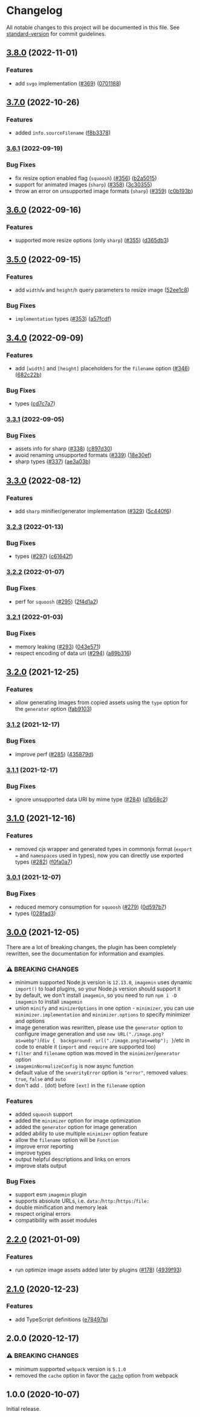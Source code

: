 # Changelog

All notable changes to this project will be documented in this file. See [standard-version](https://github.com/conventional-changelog/standard-version) for commit guidelines.

## [3.8.0](https://github.com/webpack-contrib/image-minimizer-webpack-plugin/compare/v3.7.0...v3.8.0) (2022-11-01)


### Features

* add `svgo` implementation ([#369](https://github.com/webpack-contrib/image-minimizer-webpack-plugin/issues/369)) ([0701188](https://github.com/webpack-contrib/image-minimizer-webpack-plugin/commit/07011881677f0e4ba3e9ab0d8cbe7e7f3e3b8d59))

## [3.7.0](https://github.com/webpack-contrib/image-minimizer-webpack-plugin/compare/v3.6.1...v3.7.0) (2022-10-26)


### Features

* added `info.sourceFilename` ([f8b3378](https://github.com/webpack-contrib/image-minimizer-webpack-plugin/commit/f8b337833759835f3f67277c8bfab85986416de9))

### [3.6.1](https://github.com/webpack-contrib/image-minimizer-webpack-plugin/compare/v3.6.0...v3.6.1) (2022-09-19)


### Bug Fixes

* fix resize option enabled flag (`squoosh`) ([#356](https://github.com/webpack-contrib/image-minimizer-webpack-plugin/issues/356)) ([b2a5015](https://github.com/webpack-contrib/image-minimizer-webpack-plugin/commit/b2a50151b9dcd9f79307695e52a2b12db72a0a7e))
* support for animated images (`sharp`) ([#358](https://github.com/webpack-contrib/image-minimizer-webpack-plugin/issues/358)) ([3c30355](https://github.com/webpack-contrib/image-minimizer-webpack-plugin/commit/3c3035536303f95cc74ebaed5247731789422965))
* throw an error on unsupported image formats (`sharp`) ([#359](https://github.com/webpack-contrib/image-minimizer-webpack-plugin/issues/359)) ([c0b193b](https://github.com/webpack-contrib/image-minimizer-webpack-plugin/commit/c0b193b38d4e488ca0651f2bea13065700cb3bf1))

## [3.6.0](https://github.com/webpack-contrib/image-minimizer-webpack-plugin/compare/v3.5.0...v3.6.0) (2022-09-16)


### Features

* supported more resize options (only `sharp`) ([#355](https://github.com/webpack-contrib/image-minimizer-webpack-plugin/issues/355)) ([d365db3](https://github.com/webpack-contrib/image-minimizer-webpack-plugin/commit/d365db3db18476435cf8952aaa23801dd7e466ee))

## [3.5.0](https://github.com/webpack-contrib/image-minimizer-webpack-plugin/compare/v3.4.0...v3.5.0) (2022-09-15)


### Features

* add `width`/`w` and `height`/`h` query parameters to resize image ([52ee1c8](https://github.com/webpack-contrib/image-minimizer-webpack-plugin/commit/52ee1c84cf935e2ebbf4bfe38567a0cb73bd6c13))


### Bug Fixes

* `implementation` types ([#353](https://github.com/webpack-contrib/image-minimizer-webpack-plugin/issues/353)) ([a57fcdf](https://github.com/webpack-contrib/image-minimizer-webpack-plugin/commit/a57fcdfc7121f1ceda178dd7987623433745b21e))

## [3.4.0](https://github.com/webpack-contrib/image-minimizer-webpack-plugin/compare/v3.3.1...v3.4.0) (2022-09-09)


### Features

* add `[width]` and `[height]` placeholders for the `filename` option ([#346](https://github.com/webpack-contrib/image-minimizer-webpack-plugin/issues/346)) ([682c22b](https://github.com/webpack-contrib/image-minimizer-webpack-plugin/commit/682c22b81f2f1af96e83f0e0805fd5406a209324))


### Bug Fixes

* types ([cd7c7a7](https://github.com/webpack-contrib/image-minimizer-webpack-plugin/commit/cd7c7a7c7f12eb883399cf01ad7c9102e90b845b))

### [3.3.1](https://github.com/webpack-contrib/image-minimizer-webpack-plugin/compare/v3.3.0...v3.3.1) (2022-09-05)


### Bug Fixes

* assets info for sharp ([#338](https://github.com/webpack-contrib/image-minimizer-webpack-plugin/issues/338)) ([c897d30](https://github.com/webpack-contrib/image-minimizer-webpack-plugin/commit/c897d30bed8532fec1312be62483281589402b0b))
* avoid renaming unsupported formats ([#339](https://github.com/webpack-contrib/image-minimizer-webpack-plugin/issues/339)) ([18e30ef](https://github.com/webpack-contrib/image-minimizer-webpack-plugin/commit/18e30ef3da70b39384f389e6729d56fb5b24af59))
* sharp types ([#337](https://github.com/webpack-contrib/image-minimizer-webpack-plugin/issues/337)) ([ae3a03b](https://github.com/webpack-contrib/image-minimizer-webpack-plugin/commit/ae3a03b926a6bce29dee2829490a99d16394a501))

## [3.3.0](https://github.com/webpack-contrib/image-minimizer-webpack-plugin/compare/v3.2.3...v3.3.0) (2022-08-12)


### Features

* add `sharp` minifier/generator implementation ([#329](https://github.com/webpack-contrib/image-minimizer-webpack-plugin/issues/329)) ([5c440f6](https://github.com/webpack-contrib/image-minimizer-webpack-plugin/commit/5c440f6e8257fe0a4ebabcbe22a09063902a6c5e))

### [3.2.3](https://github.com/webpack-contrib/image-minimizer-webpack-plugin/compare/v3.2.2...v3.2.3) (2022-01-13)


### Bug Fixes

* types ([#297](https://github.com/webpack-contrib/image-minimizer-webpack-plugin/issues/297)) ([c61642f](https://github.com/webpack-contrib/image-minimizer-webpack-plugin/commit/c61642f85b9dc17d45d79a42760c48fe41ffcd27))

### [3.2.2](https://github.com/webpack-contrib/image-minimizer-webpack-plugin/compare/v3.2.1...v3.2.2) (2022-01-07)


### Bug Fixes

* perf for `squoosh` ([#295](https://github.com/webpack-contrib/image-minimizer-webpack-plugin/issues/295)) ([2f4d1a2](https://github.com/webpack-contrib/image-minimizer-webpack-plugin/commit/2f4d1a291e30b737ebff118804f7fee93c90fcd1))

### [3.2.1](https://github.com/webpack-contrib/image-minimizer-webpack-plugin/compare/v3.2.0...v3.2.1) (2022-01-03)


### Bug Fixes

* memory leaking ([#293](https://github.com/webpack-contrib/image-minimizer-webpack-plugin/issues/293)) ([043e571](https://github.com/webpack-contrib/image-minimizer-webpack-plugin/commit/043e57114d701cf9dfe87b9dda3b185b99cbd399))
* respect encoding of data uri ([#294](https://github.com/webpack-contrib/image-minimizer-webpack-plugin/issues/294)) ([a89b316](https://github.com/webpack-contrib/image-minimizer-webpack-plugin/commit/a89b3164a41f403a2a48d18cb7f9b92353dd18b7))

## [3.2.0](https://github.com/webpack-contrib/image-minimizer-webpack-plugin/compare/v3.1.2...v3.2.0) (2021-12-25)


### Features

* allow generating images from copied assets using the `type` option for the `generator` option ([fab9103](https://github.com/webpack-contrib/image-minimizer-webpack-plugin/commit/fab910337ef3c119f991f0d71c682d5ab3a65b5c))

### [3.1.2](https://github.com/webpack-contrib/image-minimizer-webpack-plugin/compare/v3.1.1...v3.1.2) (2021-12-17)


### Bug Fixes

* improve perf ([#285](https://github.com/webpack-contrib/image-minimizer-webpack-plugin/issues/285)) ([435879d](https://github.com/webpack-contrib/image-minimizer-webpack-plugin/commit/435879dd74528850e0ade0ec24c9db968cbc7344))

### [3.1.1](https://github.com/webpack-contrib/image-minimizer-webpack-plugin/compare/v3.1.0...v3.1.1) (2021-12-17)


### Bug Fixes

* ignore unsupported data URI by mime type ([#284](https://github.com/webpack-contrib/image-minimizer-webpack-plugin/issues/284)) ([d1b68c2](https://github.com/webpack-contrib/image-minimizer-webpack-plugin/commit/d1b68c204ab604b37effc6614e939e2e36662095))

## [3.1.0](https://github.com/webpack-contrib/image-minimizer-webpack-plugin/compare/v3.0.1...v3.1.0) (2021-12-16)


### Features

* removed cjs wrapper and generated types in commonjs format (`export =` and `namespaces` used in types), now you can directly use exported types ([#282](https://github.com/webpack-contrib/image-minimizer-webpack-plugin/issues/282)) ([f0fa0a7](https://github.com/webpack-contrib/image-minimizer-webpack-plugin/commit/f0fa0a7fb2531d9e78e37778dae5c0b267724c1b))

### [3.0.1](https://github.com/webpack-contrib/image-minimizer-webpack-plugin/compare/v3.0.0...v3.0.1) (2021-12-07)


### Bug Fixes

* reduced memory consumption for `squoosh` ([#279](https://github.com/webpack-contrib/image-minimizer-webpack-plugin/issues/279)) ([0d597b7](https://github.com/webpack-contrib/image-minimizer-webpack-plugin/commit/0d597b751ca5eda293929ce8d71349572fbf0fb8))
* types ([028fad3](https://github.com/webpack-contrib/image-minimizer-webpack-plugin/commit/028fad3403c890d691ebd636c7f55f6bf801a3b7))

## [3.0.0](https://github.com/webpack-contrib/image-minimizer-webpack-plugin/compare/v2.2.0...v3.0.0) (2021-12-05)

There are a lot of breaking changes, the plugin has been completely rewritten, see the documentation for information and examples.

### ⚠ BREAKING CHANGES

* minimum supported Node.js version is `12.13.0`, `imagemin` uses dynamic `import()` to load plugins, so your Node.js version should support it
* by default, we don't install `imagemin`, so you need to run `npm i -D imagemin` to install `imagemin`
* union `minify` and `minizerOptions` in one option - `minimizer`, you can use `minimizer.implementation` and `minimizer.options` to specify minimizer and options
* image generation was rewritten, please use the `generator` option to configure image generation and use `new URL("./image.png?as=webp")`/`div {  backgaround: url("./image.png?as=webp"); }`/etc in code to enable it (`import` and `require` are supported too)
* `filter` and `filename` option was moved in the `minimizer`/`generator` option
* `imageminNormalizeConfig` is now async function
* default value of the `severityError` option is `"error"`, removed values: `true`, `false` and `auto`
* don't add `.` (dot) before `[ext]` in the `filename` option

### Features

* added `squoosh` support
* added the `minimizer` option for image optimization
* added the `generator` option for image generation
* added ability to use multiple `minimizer` option feature
* allow the `filename` option will be `Function`
* improve error reporting
* improve types
* output helpful descriptions and links on errors
* improve stats output

### Bug Fixes

* support esm `imagemin` plugin
* supports absolute URLs, i.e. `data:`/`http:`/`https:`/`file:`
* double minification and memory leak
* respect original errors
* compatibility with asset modules

## [2.2.0](https://github.com/webpack-contrib/image-minimizer-webpack-plugin/compare/v2.1.0...v2.2.0) (2021-01-09)


### Features

* run optimize image assets added later by plugins ([#178](https://github.com/webpack-contrib/image-minimizer-webpack-plugin/issues/178)) ([4939f93](https://github.com/webpack-contrib/image-minimizer-webpack-plugin/commit/4939f93a55962c5812a693acc5eb441b78fe663c))

## [2.1.0](https://github.com/webpack-contrib/image-minimizer-webpack-plugin/compare/v2.0.0...v2.1.0) (2020-12-23)


### Features

* add TypeScript definitions ([e78497b](https://github.com/webpack-contrib/image-minimizer-webpack-plugin/commit/e78497b3f50d2cfc6368fcdc9de548a7ad76f559))

## 2.0.0 (2020-12-17)


### ⚠ BREAKING CHANGES

* minimum supported `webpack` version is `5.1.0`
* removed the `cache` option in favor the [`cache`](https://webpack.js.org/configuration/other-options/#cache) option from webpack
 
## 1.0.0 (2020-10-07)

Initial release.
